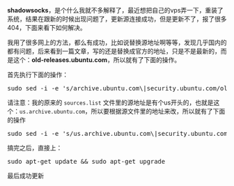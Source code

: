 <!-- wp:paragraph -->
<p><strong>shadowsocks</strong>，是个什么我就不多解释了，最近想把自己的vps弄一下，重装了系统，结果在跟新的时候出现问题了，更新源连接成功，但是更新不了，报了很多404，下面来看下如何解决。</p>
<!-- /wp:paragraph -->

<!-- wp:paragraph -->
<p>我用了很多网上的方法，都么有成功，比如说替换源地址啊等等，发现几乎国内的都有问题，后来看到一篇文章，写的还是替换成官方的地址，只是不是最新的，而是这个：<strong>old-releases.ubuntu.com</strong>，所以就有了下面的操作。</p>
<!-- /wp:paragraph -->

<!-- wp:paragraph -->
<p>首先执行下面的操作：</p>
<!-- /wp:paragraph -->

<!-- wp:syntaxhighlighter/code -->
<pre class="wp-block-syntaxhighlighter-code">sudo sed -i -e 's/archive.ubuntu.com\|security.ubuntu.com/old-releases.ubuntu.com/g' /etc/apt/sources.list</pre>
<!-- /wp:syntaxhighlighter/code -->

<!-- wp:paragraph -->
<p>请注意：我的原来的 <code>sources.list</code> 文件里的源地址是有个us开头的，也就是这个：<code>us.archive.ubuntu.com</code>，所以要根据源文件里的地址来改，所以就有了下面的操作</p>
<!-- /wp:paragraph -->

<!-- wp:syntaxhighlighter/code -->
<pre class="wp-block-syntaxhighlighter-code">sudo sed -i -e 's/us.archive.ubuntu.com\|security.ubuntu.com/old-releases.ubuntu.com/g' /etc/apt/sources.list</pre>
<!-- /wp:syntaxhighlighter/code -->

<!-- wp:paragraph -->
<p>搞完之后，直接上：</p>
<!-- /wp:paragraph -->

<!-- wp:syntaxhighlighter/code -->
<pre class="wp-block-syntaxhighlighter-code">sudo apt-get update && sudo apt-get upgrade</pre>
<!-- /wp:syntaxhighlighter/code -->

<!-- wp:paragraph -->
<p>最后成功更新</p>
<!-- /wp:paragraph -->
